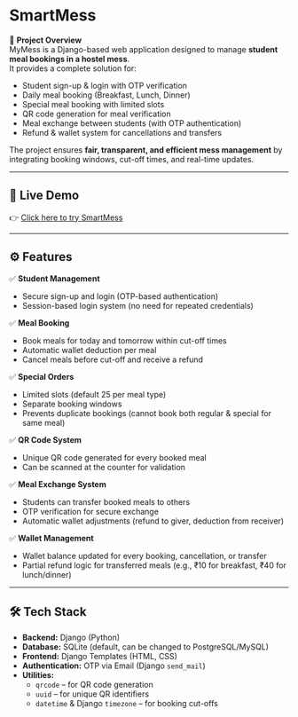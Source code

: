 # SmartMess

📌 **Project Overview**  
MyMess is a Django-based web application designed to manage **student meal bookings in a hostel mess**.  
It provides a complete solution for:  

- Student sign-up & login with OTP verification  
- Daily meal booking (Breakfast, Lunch, Dinner)  
- Special meal booking with limited slots  
- QR code generation for meal verification  
- Meal exchange between students (with OTP authentication)  
- Refund & wallet system for cancellations and transfers  

The project ensures **fair, transparent, and efficient mess management** by integrating booking windows, cut-off times, and real-time updates.  

---

## 🚀 Live Demo  

👉 [Click here to try SmartMess](https://smartmess-98lu.onrender.com)  

---

## ⚙️ Features  

✅ **Student Management**  
- Secure sign-up and login (OTP-based authentication)  
- Session-based login system (no need for repeated credentials)  

✅ **Meal Booking**  
- Book meals for today and tomorrow within cut-off times  
- Automatic wallet deduction per meal  
- Cancel meals before cut-off and receive a refund  

✅ **Special Orders**  
- Limited slots (default 25 per meal type)  
- Separate booking windows  
- Prevents duplicate bookings (cannot book both regular & special for same meal)  

✅ **QR Code System**  
- Unique QR code generated for every booked meal  
- Can be scanned at the counter for validation  

✅ **Meal Exchange System**  
- Students can transfer booked meals to others  
- OTP verification for secure exchange  
- Automatic wallet adjustments (refund to giver, deduction from receiver)  

✅ **Wallet Management**  
- Wallet balance updated for every booking, cancellation, or transfer  
- Partial refund logic for transferred meals (e.g., ₹10 for breakfast, ₹40 for lunch/dinner)  

---

## 🛠️ Tech Stack  

- **Backend:** Django (Python)  
- **Database:** SQLite (default, can be changed to PostgreSQL/MySQL)  
- **Frontend:** Django Templates (HTML, CSS)  
- **Authentication:** OTP via Email (Django `send_mail`)  
- **Utilities:**  
  - `qrcode` – for QR code generation  
  - `uuid` – for unique QR identifiers  
  - `datetime` & Django `timezone` – for booking cut-offs  
